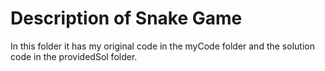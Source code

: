 # Description of Snake Game


In this folder it has my original code in the myCode folder and the solution code in the providedSol folder.
